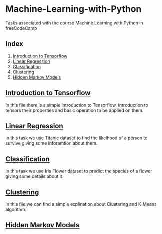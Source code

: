 # Machine-Learning-with-Python
Tasks associated with the course Machine Learning with Python in  freeCodeCamp

## Index
1. [Introduction to Tensorflow](#introduction-to-tensorflow)
2. [Linear Regression](#linear-regression)
3. [Classification](#classification)
4. [Clustering](#clustering)
5. [Hidden Markov Models](#hidden-markov-models)


## [Introduction to Tensorflow](https://github.com/Nemat-Allah-Aloush/Machine-Learning-with-Python/blob/main/Introduction_to_Tensorflow.ipynb)
In this file there is a simple introduction to Tensorflow. Introduction to tensors their properties and basic operation to be applied on them.


## [Linear Regression](https://github.com/Nemat-Allah-Aloush/Machine-Learning-with-Python/blob/main/Linear_Regression.ipynb)
In this task we use Titanic dataset to find the likelhood of a person to survive giving some inforamtion about them.

## [Classification](https://github.com/Nemat-Allah-Aloush/Machine-Learning-with-Python/blob/main/Classification.ipynb)
In this task we use Iris Flower dataset to predict the species of a flower giving some details about it.

## [Clustering](https://github.com/Nemat-Allah-Aloush/Machine-Learning-with-Python/blob/main/Clustering.ipynb)
In this file we can find a simple explination about Clustering and K-Means algorithm.

## [Hidden Markov Models]()
